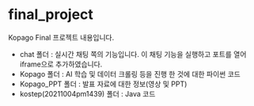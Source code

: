 # final_project

Kopago Final 프로젝트 내용입니다.

- chat 폴더 : 실시간 채팅 쪽의 기능입니다. 이 채팅 기능을 실행하고 포트를 열어 iframe으로 추가하였습니다.
- Kopago 폴더 : AI 학습 및 데이터 크롤링 등을 진행 한 것에 대한 파이썬 코드
- Kopago_PPT 폴더 : 발표 자료에 대한 정보(영상 및 PPT)
- kostep(20211004pm1439) 폴더 : Java 코드
